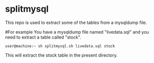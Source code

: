 splitmysql
==========
This repo is used to extract some of the tables from a mysqldump file.

#For example
You have a mysqldump file named "livedata.sql" and you need to extract a table called "stock".

  ```
user@machine:~ sh splitmysql.sh livedata.sql stock

  ```
This will extract the stock table in the present directory. 
